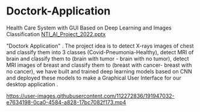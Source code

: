 # Doctork-Application
Health Care System with GUI Based on Deep Learning and Images Classification
[NTI_AI_Project_2022.pptx](https://github.com/Sarah-Hesham-2022/Doctork-Application/files/9631787/NTI_AI_Project_2022.pptx)

"Doctork Application" . The project idea is to detect X-rays images of chest and classify them into 3 classes (Covid-Pneumonia-Healthy), detect MRI of brain and classify them to (brain with tumor - brain with no tumor), detect MRI images of breast and classify them to (breast with cancer- breast with no cancer), we have built and trained deep learning models based on CNN and deployed these models to make a Graphical User Interface for our desktop application .

https://user-images.githubusercontent.com/112272836/191947032-e7634198-0ca0-4584-a828-17bc7082f173.mp4


